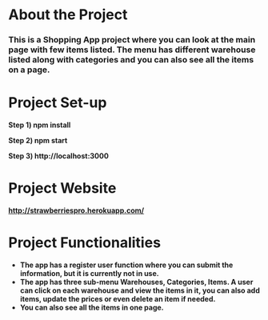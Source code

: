 # About the Project
### This is a Shopping App project where you can look at the main page with few items listed. The menu has different warehouse listed along with categories and you can also see all the items on a page.

# Project Set-up

**Step 1) npm install**

**Step 2) npm start**

**Step 3) http://localhost:3000**

# Project Website

**http://strawberriespro.herokuapp.com/**

# Project Functionalities

* **The app has a register user function where you can submit the information, but it is currently not in use.**
* **The app has three sub-menu Warehouses, Categories, Items. A user can click on each warehouse and view the items in it, you can also add items, update the prices or even delete an item if needed.**
* **You can also see all the items in one page.**


